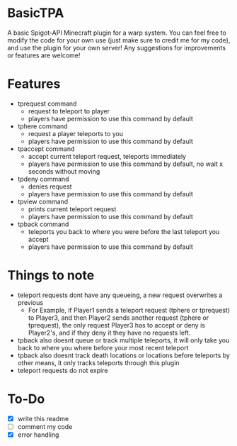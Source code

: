 # BasicTPA
A basic Spigot-API Minecraft plugin for a warp system.
You can feel free to modify the code for your own use (just make sure to credit me for my code), and use the plugin for your own server!
Any suggestions for improvements or features are welcome!
# Features
- tprequest command
  - request to teleport to player
  - players have permission to use this command by default
- tphere command
  - request a player teleports to you
  - players have permission to use this command by default
- tpaccept command
  - accept current teleport request, teleports immediately
  - players have permission to use this command by default, no wait x seconds without moving
- tpdeny command
  - denies request
  - players have permission to use this command by default
- tpview command
  - prints current teleport request
  - players have permission to use this command by default
- tpback command
  - teleports you back to where you were before the last teleport you accept
  - players have permission to use this command by default
# Things to note
- teleport requests dont have any queueing, a new request overwrites a previous
  - For Example, if Player1 sends a teleport request (tphere or tprequest) to Player3, and then Player2 sends another request (tphere or tprequest), the only request Player3 has to accept or deny is Player2's, and if they deny it they have no requests left.
- tpback also doesnt queue or track multiple teleports, it will only take you back to where you where before your most recent teleport
- tpback also doesnt track death locations or locations before teleports by other means, it only tracks teleports through this plugin
- teleport requests do not expire
# To-Do
- [x] write this readme
- [ ] comment my code
- [x] error handling
